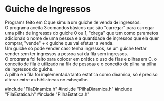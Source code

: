 # Guiche de Ingressos

Programa feito em C que simula um guiche de venda de ingressos.  
O programa aceita 3 comandos básicos que são "carregar" para carregar uma pilha de ingressos do guiche 0 ou 1, "chega" que tem como parametos adicionais o nome de uma pessoa e a quantidade de ingressos que ela quer comprar, "vende" + o guiche que vai efetuar a venda.  
Um guiche só pode vender caso tenha ingressos, se um guiche tentar vender sem ter ingressos a pessoa sai da fila sem ingressos.  
O programa foi feito para colocar em prática o uso de filas e pilhas em C, o conceito de fila é utilizado na fila de pessoas e o conceito de pilha na pilha de ingressos do guiche.  
A pilha e a fila foi implementada tanto estática como dinamica, só é preciso alterar entre as bibliotecas no cabeçalho  

#include "FilaDinamica.h"
#include "PilhaDinamica.h"
#include "FilaEstatica.h"
#include "PilhaEstatica.h"
